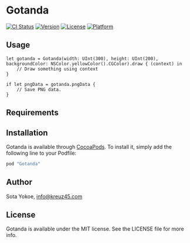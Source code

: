 # Gotanda

[![CI Status](http://img.shields.io/travis/SotaYokoe/Gotanda.svg?style=flat)](https://travis-ci.org/SotaYokoe/Gotanda)
[![Version](https://img.shields.io/cocoapods/v/Gotanda.svg?style=flat)](http://cocoapods.org/pods/Gotanda)
[![License](https://img.shields.io/cocoapods/l/Gotanda.svg?style=flat)](http://cocoapods.org/pods/Gotanda)
[![Platform](https://img.shields.io/cocoapods/p/Gotanda.svg?style=flat)](http://cocoapods.org/pods/Gotanda)

## Usage

```
let gotanda = Gotanda(width: UInt(300), height: UInt(200), backgroundColor: NSColor.yellowColor().CGColor).draw { (context) in
    // Draw something using context
}

if let pngData = gotanda.pngData {
    // Save PNG data.
}
```

## Requirements

## Installation

Gotanda is available through [CocoaPods](http://cocoapods.org). To install
it, simply add the following line to your Podfile:

```ruby
pod "Gotanda"
```

## Author

Sota Yokoe, info@kreuz45.com

## License

Gotanda is available under the MIT license. See the LICENSE file for more info.
